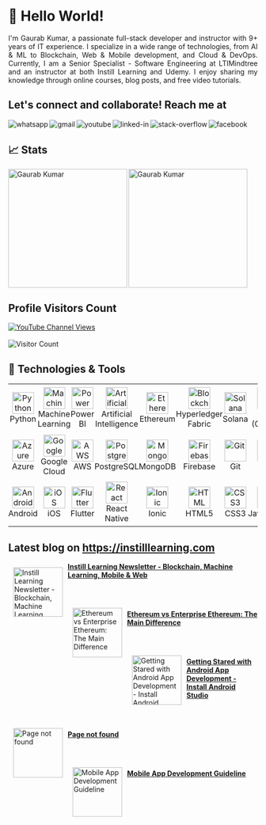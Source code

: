 # 👋 Hello World!

<div align="justify">
I'm Gaurab Kumar, a passionate full-stack developer and instructor with 9+ years of IT experience. I specialize in a wide range of technologies, from AI & ML to Blockchain, Web & Mobile development, and Cloud & DevOps. Currently, I am a Senior Specialist - Software Engineering at LTIMindtree and an instructor at both Instill Learning and Udemy. I enjoy sharing my knowledge through online courses, blog posts, and free video tutorials.
</div> 

## Let's connect and collaborate! Reach me at

[<img align="left" alt="whatsapp" src="https://img.shields.io/badge/WhatsApp-25D366?style=for-the-badge&logo=whatsapp&logoColor=white" />](https://wa.me/919110245113)
[<img align="left" alt="gmail" src="https://img.shields.io/badge/Gmail-D14836?style=for-the-badge&logo=gmail&logoColor=white" />](mailto:progaurab@gmail.com)
[<img align="left" alt="youtube" src="https://img.shields.io/badge/youtube-red.svg?&style=for-the-badge&logo=youtube&logoColor=white" />](https://www.youtube.com/instilllearning?sub_confirmation=1)
[<img align="left" alt="linked-in" src="https://img.shields.io/badge/linkedin-%230077B5.svg?&style=for-the-badge&logo=linkedin&logoColor=white" />](https://www.linkedin.com/in/progaurab)
[<img align="left" alt="stack-overflow" src="https://img.shields.io/badge/stack%20overflow-FE7A16?logo=stack-overflow&logoColor=white&style=for-the-badge" />](https://stackoverflow.com/users/4188585/gaurab-kumar)
[<img align="left" alt="facebook" src="https://img.shields.io/badge/facebook-%231877F2.svg?&style=for-the-badge&logo=facebook&logoColor=white" />](https://www.facebook.com/learnWithGaurab)
<br/>

## 📈 Stats
<p><img align="left" height="240" src="https://github-readme-stats.vercel.app/api?username=progaurab&show_icons=true&hide_rank=true&bg_color=cbb14d,25d385,68e15c,a8eb12" alt="Gaurab Kumar" /></p>

<p><img align="center" height="240" src="https://github-readme-stats.vercel.app/api/top-langs/?username=progaurab&langs_count=10&layout=compact&bg_color=cbb14d,25d385,68e15c,a8eb12" alt="Gaurab Kumar" /></p>

## Profile Visitors Count

[![YouTube Channel Views](https://img.shields.io/youtube/channel/views/UCWGBv-McUmtZPUP59rsm91w?style=social)](https://www.youtube.com/c/instilllearning)
<br> <br>
![Visitor Count](https://profile-counter.glitch.me/progaurab/count.svg)



## 🔧 Technologies & Tools

<table  width="90%">
  <tr>
    <td style="padding:0px 0px"  align="center" height="96" width="96">
      <img src="https://cdn.jsdelivr.net/gh/devicons/devicon/icons/python/python-original.svg" width="44" height="44" alt="Python" />
      <br />Python
    </td>
    <td style="padding:0px 0px"  align="center" height="96" width="96">
      <img src="https://cdn.jsdelivr.net/gh/devicons/devicon/icons/tensorflow/tensorflow-original.svg" width="44" height="44" alt="Machine Learning" />
      <br />Machine Learning
    </td>
    <td style="padding:0px 0px"  align="center" height="96" width="96">
      <img src="https://img.icons8.com/color/44/000000/power-bi.png" width="44" height="44" alt="Power BI" />
      <br />Power BI
    </td>
    <td style="padding:0px 0px"  align="center" height="96" width="96">
      <img src="https://cdn.jsdelivr.net/gh/devicons/devicon/icons/python/python-original.svg" width="44" height="44" alt="Artificial Intelligence" />
      <br />Artificial Intelligence
    </td>
    <td style="padding:0px 0px"  align="center" height="96" width="96">
      <img src="https://cryptologos.cc/logos/ethereum-eth-logo.png" width="44" height="44" alt="Ethereum" />
      <br />Ethereum
    </td>
    <td style="padding:0px 0px"  align="center" height="96" width="96">
      <img src="https://img.icons8.com/ios-filled/50/000000/blockchain-new-logo.png" width="44" height="44" alt="Blockchain" />
      <br />Hyperledger Fabric
    </td>
    <td style="padding:0px 0px"  align="center" style="width: 12.5%; padding: 10px">
      <img src="https://cryptologos.cc/logos/solana-sol-logo.png" width="44" height="44" alt="Solana" />
      <br />Solana
    </td>
    <td style="padding:0px 0px"  align="center" height="96" width="96">
      <img src="https://cdn.jsdelivr.net/gh/devicons/devicon/icons/go/go-original.svg" width="44" height="44" alt="Go (Golang)" />
      <br />Go (Golang)
    </td>
    <td style="padding:0px 0px"  align="center" height="96" width="96">
      <img src="https://cdn.jsdelivr.net/gh/devicons/devicon/icons/nodejs/nodejs-original.svg" width="44" height="44" alt="Node.js" />
      <br />Node.js
    </td>
    <td style="padding:0px 0px"  align="center" height="96" width="96">
      <img src="https://cdn.jsdelivr.net/gh/devicons/devicon/icons/typescript/typescript-plain.svg" width="44" height="44" alt="TypeScript" />
      <br />TypeScript
    </td>
  </tr>
  <tr>
    <td style="padding:0px 0px"  align="center" height="96" width="96">
      <img src="https://cdn.jsdelivr.net/gh/devicons/devicon/icons/azure/azure-original.svg" width="44" height="44" alt="Azure" />
      <br />Azure
    </td>
    <td style="padding:0px 0px"  align="center" height="96" width="96">
      <img src="https://cdn.jsdelivr.net/gh/devicons/devicon/icons/googlecloud/googlecloud-original.svg" width="44" height="44" alt="Google Cloud" />
      <br />Google Cloud
    </td>
    <td style="padding:0px 0px"  align="center" height="96" width="96">
      <img src="https://img.icons8.com/color/44/000000/amazon-web-services.png" width="44" height="44" alt="AWS" />
      <br />AWS
    </td>
    <td style="padding:0px 0px"  align="center" height="96" width="96">
      <img src="https://cdn.jsdelivr.net/gh/devicons/devicon/icons/postgresql/postgresql-original.svg" width="44" height="44" alt="PostgreSQL" />
      <br />PostgreSQL
    </td>
    <td style="padding:0px 0px"  align="center" height="96" width="96">
      <img src="https://cdn.jsdelivr.net/gh/devicons/devicon/icons/mongodb/mongodb-original.svg" width="44" height="44" alt="MongoDB" />
      <br />MongoDB
    </td>
    <td style="padding:0px 0px"  align="center" height="96" width="96">
      <img src="https://cdn.jsdelivr.net/gh/devicons/devicon/icons/firebase/firebase-plain.svg" width="44" height="44" alt="Firebase" />
      <br />Firebase
    </td>
    <td style="padding:0px 0px"  align="center" height="96" width="96">
      <img src="https://cdn.jsdelivr.net/gh/devicons/devicon/icons/git/git-original.svg" width="44" height="44" alt="Git" />
      <br />Git
    </td>
    <td style="padding:0px 0px"  align="center" height="96" width="96">
      <img src="https://cdn.jsdelivr.net/gh/devicons/devicon/icons/react/react-original.svg" width="44" height="44" alt="React" />
      <br />React
    </td>
    <td style="padding:0px 0px"  align="center" height="96" width="96">
      <img src="https://cdn.jsdelivr.net/gh/devicons/devicon/icons/angularjs/angularjs-plain.svg" width="44" height="44" alt="Angular" />
      <br />Angular
    </td>
    <td style="padding:0px 0px"  align="center" height="96" width="96">
      <img src="https://cdn.jsdelivr.net/gh/devicons/devicon/icons/vuejs/vuejs-original.svg" width="44" height="44" alt="Vue" />
      <br />Vue
    </td>
  </tr>
  <tr>
    <td style="padding:0px 0px"  align="center" height="96" width="96">
      <img src="https://cdn.jsdelivr.net/gh/devicons/devicon/icons/android/android-original.svg" width="44" height="44" alt="Android" />
      <br />Android
    </td>
    <td style="padding:0px 0px"  align="center" style="width: 12.5%; padding: 10px">
      <img src="https://upload.wikimedia.org/wikipedia/commons/thumb/c/ca/IOS_logo.svg/1200px-IOS_logo.svg.png" width="44" height="44" alt="iOS" />
      <br />iOS
    </td>
    <td style="padding:0px 0px"  align="center" height="96" width="96">
      <img src="https://upload.wikimedia.org/wikipedia/commons/1/17/Google-flutter-logo.png" width="44" height="44" alt="Flutter" />
      <br />Flutter
    </td>
    <td style="padding:0px 0px"  align="center" height="96" width="96">
      <img src="https://cdn.jsdelivr.net/gh/devicons/devicon/icons/react/react-original.svg" width="44" height="44" alt="React Native" />
      <br />React Native
    </td>
    <td style="padding:0px 0px"  align="center" height="96" width="96">
      <img src="https://cdn.jsdelivr.net/gh/devicons/devicon/icons/ionic/ionic-original.svg" width="44" height="44" alt="Ionic" />
      <br />Ionic
    </td>
    <td style="padding:0px 0px"  align="center" height="96" width="96">
      <img src="https://cdn.jsdelivr.net/gh/devicons/devicon/icons/html5/html5-plain.svg" width="44" height="44" alt="HTML" />
      <br />HTML5
    </td>
    <td style="padding:0px 0px"  align="center" height="96" width="96">
      <img src="https://cdn.jsdelivr.net/gh/devicons/devicon/icons/css3/css3-plain.svg" width="44" height="44" alt="CSS3" />
      <br />CSS3
    </td>
    <td style="padding:0px 0px"  align="center" height="96" width="96">
      <img src="https://cdn.jsdelivr.net/gh/devicons/devicon/icons/javascript/javascript-plain.svg" width="44" height="44" alt="JavaScript" />
      <br />JavaScript
    </td>
    <td style="padding:0px 0px"  align="center" height="96" width="96">
      <img src="https://cdn.jsdelivr.net/gh/devicons/devicon/icons/materialui/materialui-original.svg" width="44" height="44" alt="Material UI" />
      <br />Material UI
    </td>
    <td style="padding:0px 0px"  align="center" height="96" width="96">
      <img src="https://cdn.jsdelivr.net/gh/devicons/devicon/icons/bootstrap/bootstrap-plain.svg" width="44" height="44" alt="Bootstrap" />
      <br />Bootstrap
    </td>
  </tr>
</table>

## Latest blog on https://instilllearning.com

<a href="https://www.instilllearning.com/blog/how-to-become-full-stack-developer-with-instill-learning"><img src="https://s3.amazonaws.com/contents.newzenler.com/1433/blog/blog-post/14346/data/thumb/l-6.jpg" alt="Instill Learning Newsletter - Blockchain, Machine Learning, Mobile & Web" width="100" align="left" hspace="10" vspace="10"></a><p>**[Instill Learning Newsletter - Blockchain, Machine Learning, Mobile & Web](https://www.instilllearning.com/blog/how-to-become-full-stack-developer-with-instill-learning)**</p>
<br><br><a href="https://www.instilllearning.com/blog/ethereum-vs-enterprise-ethereum-the-main-difference"><img src="https://s3.amazonaws.com/contents.newzenler.com/1433/blog/blog-post/15013/data/thumb/s-1.jpg" alt="Ethereum vs Enterprise Ethereum: The Main Difference" width="100" align="left" hspace="10" vspace="10"></a><p>**[Ethereum vs Enterprise Ethereum: The Main Difference](https://www.instilllearning.com/blog/ethereum-vs-enterprise-ethereum-the-main-difference)**</p>
<br><br><a href="https://www.instilllearning.com/blog/getting-stared-with-android-app-development-install-android-studio"><img src="https://s3.amazonaws.com/contents.newzenler.com/1433/library/6440ee8ee0254_1681976974_1.png" alt="Getting Stared with Android App Development  - Install Android Studio" width="100" align="left" hspace="10" vspace="10"></a><p>**[Getting Stared with Android App Development  - Install Android Studio](https://www.instilllearning.com/blog/getting-stared-with-android-app-development-install-android-studio)**</p>
<br><br><a href="https://www.instilllearning.com/blog/test"><img src="None" alt="Page not found" width="100" align="left" hspace="10" vspace="10"></a><p>**[Page not found](https://www.instilllearning.com/blog/test)**</p>
<br><br><a href="https://www.instilllearning.com/blog/mobile-app-development-guideline"><img src="https://s3.amazonaws.com/contents.newzenler.com/1433/library/657559aadce3a_1702189482_instill-learning-image.png" alt="Mobile App Development Guideline" width="100" align="left" hspace="10" vspace="10"></a><p>**[Mobile App Development Guideline](https://www.instilllearning.com/blog/mobile-app-development-guideline)**</p>
<br><br>